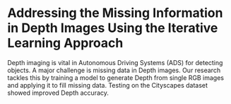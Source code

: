 # Addressing the Missing Information in Depth Images Using the Iterative Learning Approach
Depth imaging is vital in Autonomous Driving Systems (ADS) for detecting objects. A major challenge is missing data in Depth images. Our research tackles this by training a model to generate Depth from single RGB images and applying it to fill missing data. Testing on the Cityscapes dataset showed improved Depth accuracy.
